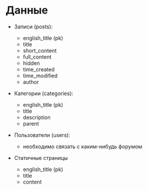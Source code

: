 Данные
======

- Записи (posts):
    * english_title (pk)
    * title
    * short_content
    * full_content
    * hidden
    * time_created
    * time_modified
    * author

- Категории (categories):
    * english_title (pk)
    * title
    * description
    * parent

- Пользователи (users):
    * необходимо связать с каким-нибудь форумом

- Статичные страницы
    * english_title (pk)
    * title
    * content
